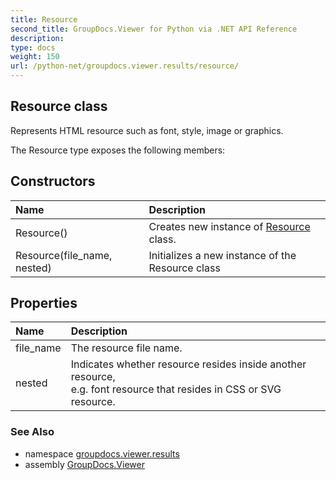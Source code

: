 ```yaml
---
title: Resource
second_title: GroupDocs.Viewer for Python via .NET API Reference
description: 
type: docs
weight: 150
url: /python-net/groupdocs.viewer.results/resource/
---
```


## Resource class

Represents HTML resource such as font, style, image or graphics.

The Resource type exposes the following members:
## Constructors
| Name | Description |
| :- | :- |
|Resource()|Creates new instance of [Resource](/viewer/python-net/groupdocs.viewer.results/resource/) class.|
|Resource(file_name, nested)|Initializes a new instance of the Resource class|
## Properties
| Name | Description |
| :- | :- |
|file_name|The resource file name.|
|nested|Indicates whether resource resides inside another resource,<br/>            e.g. font resource that resides in CSS or SVG resource.|

### See Also

* namespace [groupdocs.viewer.results](/viewer/python-net/groupdocs.viewer.results/)
* assembly [GroupDocs.Viewer](/viewer/python-net/)

